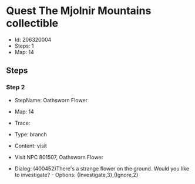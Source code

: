 # Quest The Mjolnir Mountains collectible

- Id: 206320004
- Steps: 1
- Map: 14

## Steps

### Step 2
- StepName:  Oathsworn Flower
- Map:  14
- Trace:  
- Type:  branch
- Content:  visit
- Visit NPC 801507, Oathsworn Flower

- Dialog: (400452)There's a strange flower on the ground. Would you like to investigate? - Options: {Investigate,3},{Ignore,2}


